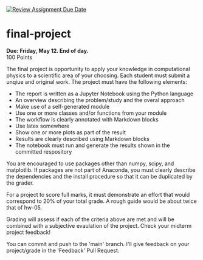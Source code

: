 [![Review Assignment Due Date](https://classroom.github.com/assets/deadline-readme-button-24ddc0f5d75046c5622901739e7c5dd533143b0c8e959d652212380cedb1ea36.svg)](https://classroom.github.com/a/kUvRpzSk)
# final-project

**Due: Friday, May 12. End of day.**   
100 Points 

The final project is opportunity to apply your knowledge in computational physics to a scientific area of your choosing.  Each student must submit a unqiue and original work.  The project must have the following elements: 

- The report is written as a Jupyter Notebook using the Python language 
- An overview describing the problem/study and the overal approach
- Make use of a self-generated module
- Use one or more classes and/or functions from your module
- The workflow is clearly annotated with Markdown blocks
- Use latex somewhere
- Show one or more plots as part of the result
- Results are clearly described using Markdown blocks
- The notebook must run and generate the results shown in the committed respository

You are encouraged to use packages other than numpy, scipy, and matplotlib. If packages are not part of Anaconda, you must clearly describe the dependencies and the install procedure so that it can be duplicated by the grader. 

For a project to score full marks, it must demonstrate an effort that would correspond to 20% of your total grade.  A rough guide would be about twice that of hw-05. 

Grading will assess if each of the criteria above are met and will be combined with a subjective evaulation of the project.  Check your midterm project feedback! 

You can commit and push to the 'main' branch.  I'll give feedback on your project/grade in the 'Feedback' Pull Request. 




